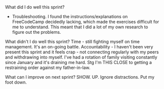 What did I do well this sprint?
- Troubleshooting. I found the instructions/explanations on FreeCodeCamp decidedly lacking, which made the exercises difficult for me to understand. This meant that I did a lot of my own research to figure out the problems.

What didn't I do well this sprint?
Time - still fighting myself on time management. It's an on-going battle.
Accountability - I haven't been very present this sprint and it feels crap - not connecting regularly with my peers and withdrawing into myself. I've had a rotation of family visiting constantly since January and it's draining me hard. Stg I'm THIS CLOSE to getting a restraining order against my father-in-law.

What can I improve on next sprint?
SHOW. UP.
Ignore distractions.
Put my foot down.

